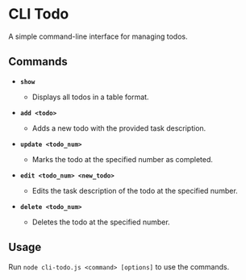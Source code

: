 # CLI Todo

A simple command-line interface for managing todos. 

## Commands

- **`show`**
  - Displays all todos in a table format.
  
- **`add <todo>`**
  - Adds a new todo with the provided task description.
  
- **`update <todo_num>`**
  - Marks the todo at the specified number as completed.

- **`edit <todo_num> <new_todo>`**
  - Edits the task description of the todo at the specified number.

- **`delete <todo_num>`**
  - Deletes the todo at the specified number.

## Usage

Run `node cli-todo.js <command> [options]` to use the commands.
